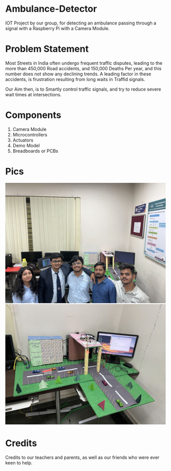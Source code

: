 # Ambulance-Detector
IOT Project by our group, for detecting an ambulance passing through a signal with a Raspberry Pi with a Camera Module. 

# Problem Statement

Most Streets in India often undergo frequent traffic disputes, leading to the more than 450,000 Road
accidents, and 150,000 Deaths Per year, and this number does not show any declining trends. A
leading factor in these accidents, is frustration resulting from long waits in Traffid signals.

Our Aim then, is to Smartly control traffic signals, and try to reduce severe wait times
at intersections.

# Components

1. Camera Module
2. Microcontrollers
3. Actuators
4. Demo Model
5. Breadboards or PCBs

# Pics
![](https://github.com/KrishnarajT/Ambulance-Detector/blob/main/Pics/IOT%20Project%201.jpg)
![](https://github.com/KrishnarajT/Ambulance-Detector/blob/main/Pics/IOT%20Project%206.jpg)


# Credits

Credits to our teachers and parents, as well as our friends who were ever keen to help. 
